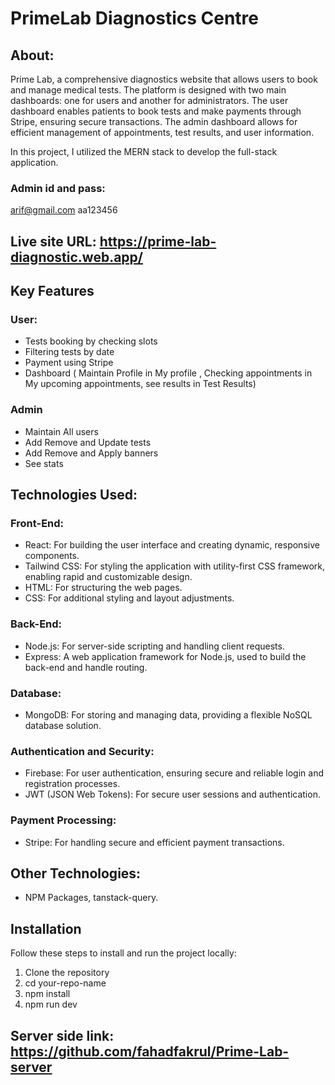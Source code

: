 # PrimeLab Diagnostics Centre
## About:
 Prime Lab, a comprehensive diagnostics website that allows users to book and manage medical tests. The platform is designed with two main dashboards: one for users and another for administrators. The user dashboard enables patients to book tests and make payments through Stripe, ensuring secure transactions. The admin dashboard allows for efficient management of appointments, test results, and user information.

In this project, I utilized the MERN stack to develop the full-stack application.

### Admin id and pass:
arif@gmail.com
aa123456

## Live site URL: https://prime-lab-diagnostic.web.app/



 ## Key Features
 ### User:
 * Tests booking by checking slots
 * Filtering tests by date
 * Payment using Stripe
 * Dashboard ( Maintain Profile in My profile , Checking appointments in My upcoming appointments, see results in Test Results)

### Admin 
* Maintain All users
* Add Remove and Update tests
* Add Remove and Apply banners
* See stats
## Technologies Used:
### Front-End:

 - React: For building the user interface and creating dynamic, responsive components.
 - Tailwind CSS: For styling the application with utility-first CSS framework, enabling rapid and customizable design.
 - HTML: For structuring the web pages.
 - CSS: For additional styling and layout adjustments.
   
### Back-End:

 - Node.js: For server-side scripting and handling client requests.
 - Express: A web application framework for Node.js, used to build the back-end and handle routing.
### Database:

 - MongoDB: For storing and managing data, providing a flexible NoSQL database solution.
### Authentication and Security:

- Firebase: For user authentication, ensuring secure and reliable login and registration processes.
- JWT (JSON Web Tokens): For secure user sessions and authentication.
### Payment Processing:

 - Stripe: For handling secure and efficient payment transactions.

## Other Technologies:
 - NPM Packages, tanstack-query.
## Installation

Follow these steps to install and run the project locally:
1. Clone the repository
2. cd your-repo-name
3. npm install
4. npm run dev

## Server side link: https://github.com/fahadfakrul/Prime-Lab-server
